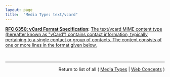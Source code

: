 ```yaml
---
layout: page
title:  "Media Type: text/vcard"
---
```


**[RFC 6350: vCard Format Specification](/specs/IETF/RFC/6350 "This document defines the vCard data format for representing and exchanging a variety of information about individuals and other entities (e.g., formatted and structured name and delivery addresses, email address, multiple telephone numbers, photograph, logo, audio clips, etc.). This document obsoletes RFCs 2425, 2426, and 4770, and updates RFC 2739."):** [The text/vcard MIME content type (hereafter known as "vCard") contains contact information, typically pertaining to a single contact or group of contacts. The content consists of one or more lines in the format given below.](http://tools.ietf.org/html/rfc6350#section-3)

<br/>
<hr/>

<p style="text-align: right">Return to list of all ( <a href="../media-types">Media Types</a> | <a href="../">Web Concepts</a> )</p>